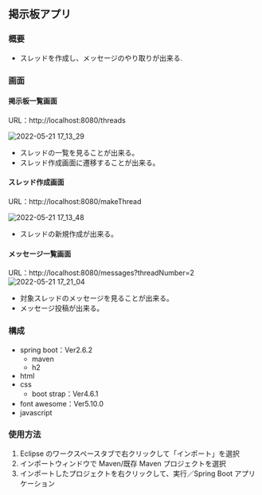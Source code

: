 ## 掲示板アプリ

### 概要

- スレッドを作成し、メッセージのやり取りが出来る.

### 画面

#### 掲示板一覧画面

URL：http://localhost:8080/threads

![2022-05-21 17_13_29](https://user-images.githubusercontent.com/76608722/169642710-de60f8f5-64d2-4a86-9842-b275864376f7.png)

- スレッドの一覧を見ることが出来る。
- スレッド作成画面に遷移することが出来る。

#### スレッド作成画面

URL：http://localhost:8080/makeThread

![2022-05-21 17_13_48](https://user-images.githubusercontent.com/76608722/169642715-0576e392-97d9-4471-8c00-501a1a181408.png)

- スレッドの新規作成が出来る。

#### メッセージ一覧画面

URL：http://localhost:8080/messages?threadNumber=2
![2022-05-21 17_21_04](https://user-images.githubusercontent.com/76608722/169642911-4096a80b-2202-4326-a2fb-6d46006176d4.png)

- 対象スレッドのメッセージを見ることが出来る。
- メッセージ投稿が出来る。

### 構成

- spring boot：Ver2.6.2
  - maven
  - h2
- html
- css
  - boot strap：Ver4.6.1
- font awesome：Ver5.10.0
- javascript

### 使用方法

1. Eclipse のワークスペースタブで右クリックして「インポート」を選択
2. インポートウィンドウで Maven/既存 Maven プロジェクトを選択
3. インポートしたプロジェクトを右クリックして、実行／Spring Boot アプリケーション
